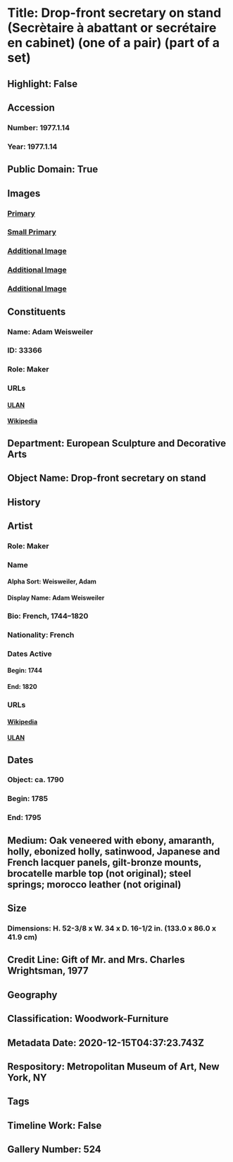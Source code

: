 # Title: Drop-front secretary on stand (Secrètaire à abattant or secrétaire en cabinet) (one of a pair) (part of a set)
## Highlight: False
## Accession
### Number: 1977.1.14
### Year: 1977.1.14
## Public Domain: True
## Images
### [Primary](https://images.metmuseum.org/CRDImages/es/original/210093.jpg)
### [Small Primary](https://images.metmuseum.org/CRDImages/es/web-large/210093.jpg)
### [Additional Image](https://images.metmuseum.org/CRDImages/es/original/210097.jpg)
### [Additional Image](https://images.metmuseum.org/CRDImages/es/original/210098.jpg)
### [Additional Image](https://images.metmuseum.org/CRDImages/es/original/210100.jpg)
## Constituents
### Name: Adam Weisweiler
### ID: 33366
### Role: Maker
### URLs
#### [ULAN](http://vocab.getty.edu/page/ulan/500010501)
#### [Wikipedia](https://www.wikidata.org/wiki/Q91517)
## Department: European Sculpture and Decorative Arts
## Object Name: Drop-front secretary on stand
## History
## Artist
### Role: Maker
### Name
#### Alpha Sort: Weisweiler, Adam
#### Display Name: Adam Weisweiler
### Bio: French, 1744–1820
### Nationality: French
### Dates Active
#### Begin: 1744
#### End: 1820
### URLs
#### [Wikipedia](https://www.wikidata.org/wiki/Q91517)
#### [ULAN](http://vocab.getty.edu/page/ulan/500010501)
## Dates
### Object: ca. 1790
### Begin: 1785
### End: 1795
## Medium: Oak veneered with ebony, amaranth, holly, ebonized holly, satinwood, Japanese and French lacquer panels, gilt-bronze mounts, brocatelle marble top (not original); steel springs; morocco leather (not original)
## Size
### Dimensions: H. 52-3/8 x W. 34 x D. 16-1/2 in.  (133.0 x 86.0 x 41.9 cm)
## Credit Line: Gift of Mr. and Mrs. Charles Wrightsman, 1977
## Geography
## Classification: Woodwork-Furniture
## Metadata Date: 2020-12-15T04:37:23.743Z
## Respository: Metropolitan Museum of Art, New York, NY
## Tags
## Timeline Work: False
## Gallery Number: 524